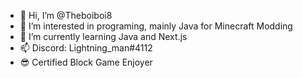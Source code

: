 - 👋 Hi, I’m @Theboiboi8
- 👀 I’m interested in programing, mainly Java for Minecraft Modding
- 🌱 I’m currently learning Java and Next.js
- 📫 Discord: Lightning_man#4112
- 😎 Certified Block Game Enjoyer

